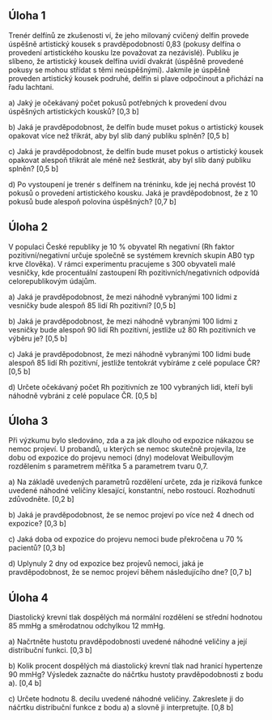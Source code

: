 ## Úloha 1

Trenér delfínů ze zkušenosti ví, že jeho milovaný cvičený delfín provede úspěšně artistický kousek s pravděpodobností 0,83 (pokusy delfína o provedení artistického kousku lze považovat za nezávislé). Publiku je slíbeno, že artistický kousek delfína uvidí dvakrát (úspěšně provedené pokusy se mohou střídat s těmi neúspěšnými). Jakmile je úspěšně proveden artistický kousek podruhé, delfín si plave odpočinout a přichází na řadu lachtani.

a) Jaký je očekávaný počet pokusů potřebných k provedení dvou úspěšných artistických kousků? [0,3 b]

b) Jaká je pravděpodobnost, že delfín bude muset pokus o artistický kousek opakovat více než třikrát, aby byl slib daný publiku splněn? [0,5 b]

c) Jaká je pravděpodobnost, že delfín bude muset pokus o artistický kousek opakovat alespoň třikrát ale méně než šestkrát, aby byl slib daný publiku splněn? [0,5 b]

d) Po vystoupení je trenér s delfínem na tréninku, kde jej nechá provést 10 pokusů o provedení artistického kousku. Jaká je pravděpodobnost, že z 10 pokusů bude alespoň polovina úspěšných? [0,7 b]

## Úloha 2

V populaci České republiky je 10 % obyvatel Rh negativní (Rh faktor pozitivní/negativní určuje společně se systémem krevních skupin AB0 typ krve člověka). V rámci experimentu pracujeme s 300 obyvateli malé vesničky, kde procentuální zastoupení Rh pozitivních/negativních odpovídá celorepublikovým údajům.

a) Jaká je pravděpodobnost, že mezi náhodně vybranými 100 lidmi z vesničky bude alespoň 85 lidí Rh pozitivní? [0,5 b]

b) Jaká je pravděpodobnost, že mezi náhodně vybranými 100 lidmi z vesničky bude alespoň 90 lidí Rh pozitivní, jestliže už 80 Rh pozitivních ve výběru je? [0,5 b]

c) Jaká je pravděpodobnost, že mezi náhodně vybranými 100 lidmi bude alespoň 85 lidí Rh pozitivní, jestliže tentokrát vybíráme z celé populace ČR? [0,5 b]

d) Určete očekávaný počet Rh pozitivních ze 100 vybraných lidí, kteří byli náhodně vybráni z celé populace ČR. [0,5 b]

## Úloha 3

Při výzkumu bylo sledováno, zda a za jak dlouho od expozice nákazou se nemoc projeví. U probandů, u kterých se nemoc skutečně projevila, lze dobu od expozice do projevu nemoci (dny) modelovat Weibullovým rozdělením s parametrem měřítka 5 a parametrem tvaru 0,7.

a) Na základě uvedených parametrů rozdělení určete, zda je riziková funkce uvedené náhodné veličiny klesající, konstantní, nebo rostoucí. Rozhodnutí zdůvodněte. [0,2 b]

b) Jaká je pravděpodobnost, že se nemoc projeví po více než 4 dnech od expozice? [0,3 b]

c) Jaká doba od expozice do projevu nemoci bude překročena u 70 % pacientů? [0,3 b]

d) Uplynuly 2 dny od expozice bez projevů nemoci, jaká je pravděpodobnost, že se nemoc projeví během následujícího dne? [0,7 b]

## Úloha 4

Diastolický krevní tlak dospělých má normální rozdělení se střední hodnotou 85 mmHg a směrodatnou odchylkou 12 mmHg.

a) Načrtněte hustotu pravděpodobnosti uvedené náhodné veličiny a její distribuční funkci. [0,3 b]

b) Kolik procent dospělých má diastolický krevní tlak nad hranicí hypertenze 90 mmHg? Výsledek zaznačte do náčrtku hustoty pravděpodobnosti z bodu a). [0,4 b]

c) Určete hodnotu 8. decilu uvedené náhodné veličiny. Zakreslete ji do náčrtku distribuční funkce z bodu a) a slovně ji interpretujte. [0,8 b]
